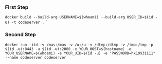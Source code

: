 ### First Step

`docker build --build-arg USERNAME=$(whoami) --build-arg USER_ID=$(id -u) -t codeserver .`
`


### Second Step

`docker run -itd -v /mas:/mas -v /u:/u -v /dtmp:/dtmp -v /tmp:/tmp -p $(id -u):8443 -u $(id -u):2000 -e YOUR_HOST=$(hostname) -e YOUR_USERNAME=$(whoami) -e YOUR_UID=$(id -u) -e "PASSWORD=hk19931111" --name codeserver codeserver`